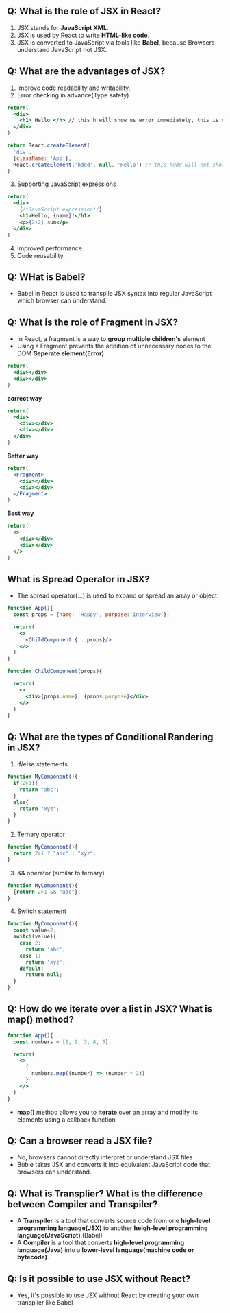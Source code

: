 ## Q: What is the role of JSX in React?
1. JSX stands for **JavaScript XML**.
2. JSX is used by React to write **HTML-like code**.
3. JSX is converted to JavaScript via tools like **Babel**, because Browsers understand JavaScript not JSX.

## Q: What are the advantages of JSX?
1. Improve code readability and writability.
2. Error checking in advance(Type safety)
```jsx
return(
  <div>
    <h1> Hello </h> // this h will show us error immediately, this is called type safety
  </div>
)
```
```js
return React.createElement(
  'div',
  {className: 'App'},
  React.createElement('hddd', null, 'Hello') // this hddd will not show any error
)
```

3. Supporting JavaScript expressions
```jsx
return(
  <div>
    {/*JavaScript expression*/}
    <h1>Hello, {name}!</h1>
    <p>{2+2} sum</p>
  </div>
)
```

4. improved performance
5. Code reusability.

## Q: WHat is Babel?
- Babel in React is used to transpile JSX syntax into regular JavaScript which browser can understand.

## Q: What is the role of Fragment in JSX?
- In React, a fragment is a way to **group multiple children's** element
- Using a Fragment prevents the addition of unnecessary nodes to the DOM
**Seperate element(Error)**
```jsx
return(
  <div></div>
  <div></div>
)
```

**correct way**
```jsx
return(
  <div>
    <div></div>
    <div></div>
  </div>
)
```

**Better way**
```jsx
return(
  <Fragment>
    <div></div>
    <div></div>
  </Fragment>
)
```

**Best way**
```jsx
return(
  <>
    <div></div>
    <div></div>
  </>
)
```

## What is Spread Operator in JSX?
- The spread operator(...) is used to expand or spread an array or object.
```jsx
function App(){
  const props = {name: 'Happy', purpose:'Interview'};

  return(
    <>
      <ChildComponent {...props}/>
    </>
  )
}

function ChildComponent(props){

  return(
    <>
      <div>{props.name}, {props.purpose}</div>
    </>
  )
}
```

## Q: What are the types of Conditional Randering in JSX?
1. if/else statements
```jsx
function MyComponent(){
  if(2>1){
    return "abc";
  }
  else{
    return "xyz";
  }
}
```

2. Ternary operator
```jsx
function MyComponent(){
  return 2>1 ? "abc" : "xyz";
}
```

3. && operator (similar to ternary)
```jsx
function MyComponent(){
  {return 2>1 && "abc"};
}
```

4. Switch statement
```jsx
function MyComponent(){
  const value=2;
  switch(value){
    case 2:
      return 'abc';
    case 1:
      return 'xyz';
    default:
      return null;
  }
}
```

## Q: How do we iterate over a list in JSX? What is map() method?
```jsx
function App(){
  const numbers = [1, 2, 3, 4, 5];

  return(
    <>
      {
        numbers.map((number) => (number * 2))
      }
    </>
  )
}
```
- **map()** method allows you to **iterate** over an array and modify its elements using a callback function

## Q: Can a browser read a JSX file?
- No, browsers cannot directly interpret or understand JSX files
- Buble takes JSX and converts it into equivalent JavaScript code that browsers can understand.

## Q: What is Transplier? What is the difference between Compiler and Transpiler?
- A **Transpiler** is a tool that converts source code from one **high-level programming language(JSX)** to another **heigh-level programming language(JavaScript)**.(Babel)
- A **Compiler** is a tool that converts **high-level programming language(Java)** into a **lower-level language(machine code or bytecode)**.

## Q: Is it possible to use JSX without React?
- Yes, it's possible to use JSX without React by creating your own transpiler like Babel



